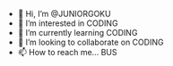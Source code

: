 - 👋 Hi, I’m @JUNIORGOKU
- 👀 I’m interested in CODING
- 🌱 I’m currently learning CODING
- 💞️ I’m looking to collaborate on CODING
- 📫 How to reach me... BUS

<!---
JUNIORGOKU/JUNIORGOKU is a ✨ special ✨ repository because its `README.md` (this file) appears on your GitHub profile.
You can click the Preview link to take a look at your changes.
--->
